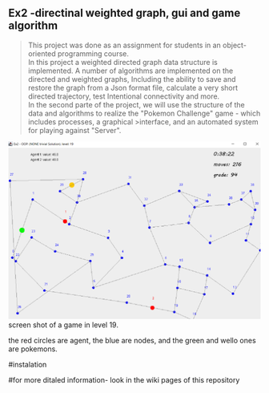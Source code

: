 ## Ex2 -directinal weighted graph, gui and game algorithm
  >This project was done as an assignment for students in an object-oriented programming course.  
  >In this project a weighted directed graph data structure is implemented.
  >A number of algorithms are implemented on the directed and weighted graphs,
  >Including the ability to save and restore the graph from a Json format file, calculate a very short directed trajectory, test
  >Intentional connectivity and more.  
  >In the second parte of the project, we will use the structure of the data and algorithms to realize the "Pokemon Challenge" game - which includes processes, a graphical       >interface, and an automated system for playing against
  >"Server".


![alt text](images/level%2019.png)
screen shot of a game in level 19.

the red circles are agent, the blue are nodes, and the green and wello ones are pokemons.

#instalation


#for more ditaled information- look in the wiki pages of this repository

